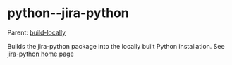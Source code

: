 python--jira-python
===================

Parent: [build-locally](../../README.md)

Builds the jira-python package into the locally built Python installation. See [jira-python home page](http://jira-python.readthedocs.org/en/latest/)
